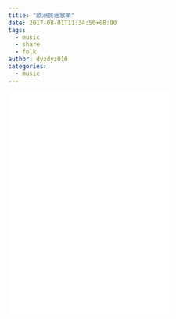 ```yaml
---
title: "欧洲民谣歌单"
date: 2017-08-01T11:34:50+08:00
tags:
  - music
  - share
  - folk
author: dyzdyz010
categories:
  - music
---
```


<iframe frameborder="no" border="0" marginwidth="0" marginheight="0" width=330 height=450 src="//music.163.com/outchain/player?type=0&id=7288440&auto=0&height=430"></iframe>